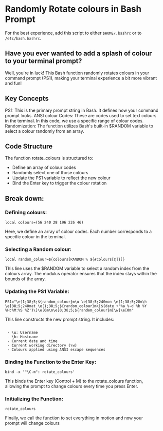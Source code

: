 # Randomly Rotate colours in Bash Prompt

For the best experience, add this script to either `$HOME/.bashrc` or to `/etc/bash.bashrc`.

## Have you ever wanted to add a splash of colour to your terminal prompt?
Well, you're in luck! This Bash function randomly rotates colours in your command prompt (PS1), making your terminal experience a bit more vibrant and fun!

## Key Concepts

PS1: This is the primary prompt string in Bash. It defines how your command prompt looks.
ANSI colour Codes: These are codes used to set text colours in the terminal. In this code, we use a specific range of colour codes.
Randomization: The function utilizes Bash's built-in $RANDOM variable to select a colour randomly from an array.

## Code Structure
The function rotate_colours is structured to:

 - Define an array of colour codes
 - Randomly select one of those colours
 - Update the PS1 variable to reflect the new colour
 - Bind the Enter key to trigger the colour rotation

## Break down:

### Defining colours:
```
local colours=(56 240 28 196 226 46)
```
Here, we define an array of colour codes. Each number corresponds to a specific colour in the terminal.

### Selecting a Random colour:
```
local random_colour=${colours[RANDOM % ${#colours[@]}]}
```
This line uses the $RANDOM variable to select a random index from the colours array. The modulus operator ensures that the index stays within the bounds of the array.

### Updating the PS1 Variable:
```
PS1="\e[1;38;5;${random_colour}m\u \e[38;5;240mon \e[1;38;5;28m\h \e[38;5;240mat \e[1;38;5;${random_colour}m\[$(date +'%a %-d %b %Y %H:%M:%S %Z')\]\e[0m\n\e[0;38;5;${random_colour}m[\w]\e[0m"
```
This line constructs the new prompt string. It includes:
```

 - \u: Username
 - \h: Hostname
 - Current date and time
 - Current working directory (\w)
 - Colours applied using ANSI escape sequences
```
### Binding the Function to the Enter Key:
```
bind -x '"\C-m": rotate_colours'
```
This binds the Enter key (Control + M) to the rotate_colours function, allowing the prompt to change colours every time you press Enter.

### Initializing the Function:
```
rotate_colours
```
Finally, we call the function to set everything in motion and now your prompt will change colours

